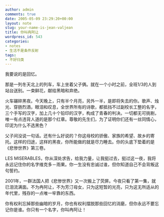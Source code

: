 ```yaml
---
author: admin
comments: true
date: 2005-05-09 23:29:20+00:00
layout: note
slug: your-name-is-jean-valjean
title: 你叫冉阿让
wordpress_id: 543
categories:
- notes
- 生活不是条件反射
tags:
- 不好归类
---
```


我要说的是回忆。

那是一列冬天北上的列车，车上坐着父子俩。就在一个小时之前，全班1/3的人到站台送别。一束鲜花，献给黑暗和弃绝。

火车碾碎黑夜。今天晚上，只有半个月亮，另外一半，是即将失去的你。歌声、烛光、穿肠烈酒，眼泪和叹息，全世界所有的诗歌，都抵挡不过副校长工整的名字，三个手写的汉字，加上几十个铅印的汉字，构成了青春的判决。一切都无可挑剔，唯一有点违背人道的是那个红章。尊敬的先生们，为了证明你们还有一丝同情心，印泥为什么不选黑色？

父子间没说一句话。还有什么好说的？你这母校的骄傲、家族的希望、故乡的寄托。这样的归途，这样的黑夜，你所能做的就是尽力睡去。你的头底下垫着的是《悲惨世界》第三卷。

LES MISERABLES，你从深处求告，给我力量，让我挺过去，挺过这一夜，我将永远记住你的名字维克多－雨果。你一生没有忠诚过谁，但你知道自己不会背叛这句誓约。

2001年，一群法国人把《悲惨世界》又一次搬上了荧屏。今夜只看了第一集，就已泪流满面。不为冉阿让，不为芳汀母女，只为这短暂的光亮，只为这无所适从的年代里，残存的一点唯一牢靠的东西。

你有权利忘掉那些幽暗的岁月，你也有权利摆脱那些回忆的消磨，但你永远不要忘记你是谁。你只有一个名字，你叫冉阿让！
